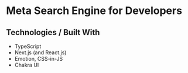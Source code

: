 # Meta Search Engine for Developers

## Technologies / Built With

- TypeScript
- Next.js (and React.js)
- Emotion, CSS-in-JS
- Chakra UI
